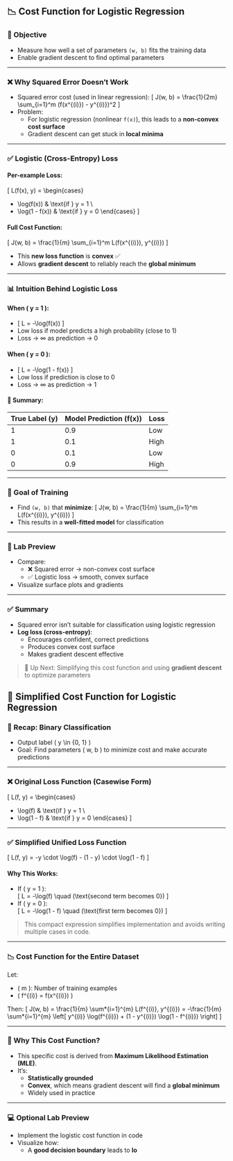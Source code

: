 ## 📉 Cost Function for Logistic Regression

### 🧠 Objective

- Measure how well a set of parameters `(w, b)` fits the training data
- Enable gradient descent to find optimal parameters

---

### ❌ Why Squared Error Doesn’t Work

- Squared error cost (used in linear regression):
  \[
  J(w, b) = \frac{1}{2m} \sum\_{i=1}^m (f(x^{(i)}) - y^{(i)})^2
  \]
- Problem:
  - For logistic regression (nonlinear `f(x)`), this leads to a **non-convex cost surface**
  - Gradient descent can get stuck in **local minima**

---

### ✅ Logistic (Cross-Entropy) Loss

#### Per-example Loss:

\[
L(f(x), y) =
\begin{cases}

- \log(f(x)) & \text{if } y = 1 \\
- \log(1 - f(x)) & \text{if } y = 0
  \end{cases}
  \]

#### Full Cost Function:

\[
J(w, b) = \frac{1}{m} \sum\_{i=1}^m L(f(x^{(i)}), y^{(i)})
\]

- This **new loss function** is **convex** ✅
- Allows **gradient descent** to reliably reach the **global minimum**

---

### 📊 Intuition Behind Logistic Loss

#### When \( y = 1 \):

- \[
  L = -\log(f(x))
  \]
- Low loss if model predicts a high probability (close to 1)
- Loss → ∞ as prediction → 0

#### When \( y = 0 \):

- \[
  L = -\log(1 - f(x))
  \]
- Low loss if prediction is close to 0
- Loss → ∞ as prediction → 1

#### 🔁 Summary:

| True Label \(y\) | Model Prediction \(f(x)\) | Loss |
| ---------------- | ------------------------- | ---- |
| 1                | 0.9                       | Low  |
| 1                | 0.1                       | High |
| 0                | 0.1                       | Low  |
| 0                | 0.9                       | High |

---

### 🧮 Goal of Training

- Find `(w, b)` that **minimize**:
  \[
  J(w, b) = \frac{1}{m} \sum\_{i=1}^m L(f(x^{(i)}), y^{(i)})
  \]
- This results in a **well-fitted model** for classification

---

### 🧪 Lab Preview

- Compare:
  - ❌ Squared error → non-convex cost surface
  - ✅ Logistic loss → smooth, convex surface
- Visualize surface plots and gradients

---

### ✅ Summary

- Squared error isn’t suitable for classification using logistic regression
- **Log loss (cross-entropy)**:
  - Encourages confident, correct predictions
  - Produces convex cost surface
  - Makes gradient descent effective

> 📌 Up Next: Simplifying this cost function and using **gradient descent** to optimize parameters

## 🧮 Simplified Cost Function for Logistic Regression

### 🔁 Recap: Binary Classification

- Output label \( y \in \{0, 1\} \)
- Goal: Find parameters \( w, b \) to minimize cost and make accurate predictions

---

### ❌ Original Loss Function (Casewise Form)

\[
L(f, y) =
\begin{cases}

- \log(f) & \text{if } y = 1 \\
- \log(1 - f) & \text{if } y = 0
  \end{cases}
  \]

---

### ✅ Simplified Unified Loss Function

\[
L(f, y) = -y \cdot \log(f) - (1 - y) \cdot \log(1 - f)
\]

#### Why This Works:

- If \( y = 1 \):  
  \[
  L = -\log(f) \quad (\text{second term becomes 0})
  \]
- If \( y = 0 \):  
  \[
  L = -\log(1 - f) \quad (\text{first term becomes 0})
  \]

> This compact expression simplifies implementation and avoids writing multiple cases in code.

---

### 📉 Cost Function for the Entire Dataset

Let:

- \( m \): Number of training examples
- \( f^{(i)} = f(x^{(i)}) \)

Then:
\[
J(w, b) = \frac{1}{m} \sum*{i=1}^{m} L(f^{(i)}, y^{(i)})
= -\frac{1}{m} \sum*{i=1}^{m} \left[ y^{(i)} \log(f^{(i)}) + (1 - y^{(i)}) \log(1 - f^{(i)}) \right]
\]

---

### 🧠 Why This Cost Function?

- This specific cost is derived from **Maximum Likelihood Estimation (MLE)**.
- It’s:
  - **Statistically grounded**
  - **Convex**, which means gradient descent will find a **global minimum**
  - Widely used in practice

---

### 💻 Optional Lab Preview

- Implement the logistic cost function in code
- Visualize how:
  - A **good decision boundary** leads to **lo**
